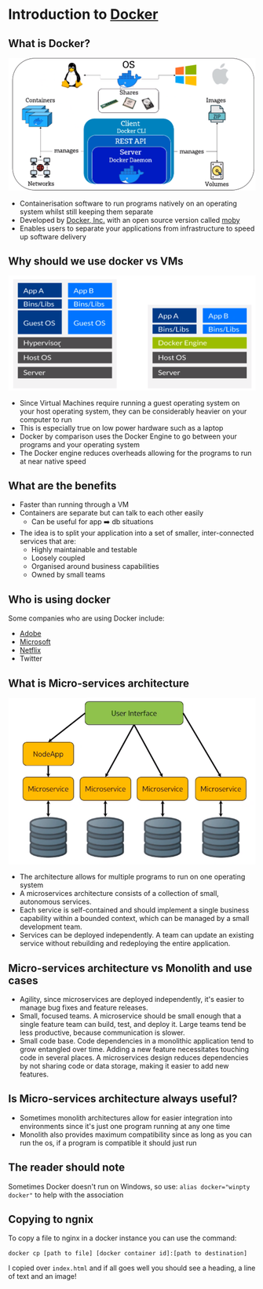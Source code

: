 # Introduction to [Docker](https://www.docker.com/)
## What is Docker?
![](images/Containers.png)
- Containerisation software to run programs natively on an operating system whilst still keeping them separate
- Developed by [Docker, Inc.](http://www.docker.com/company) with an open source version called [moby](https://mobyproject.org/)
- Enables users to separate your applications from infrastructure to speed up software delivery

## Why should we use docker vs VMs
![](images/BinsLibs.png)
- Since Virtual Machines require running a guest operating system on your host operating system, they can be considerably heavier on your computer to run
- This is especially true on low power hardware such as a laptop
- Docker by comparison uses the Docker Engine to go between your programs and your operating system
- The Docker engine reduces overheads allowing for the programs to run at near native speed

## What are the benefits
- Faster than running through a VM
- Containers are separate but can talk to each other easily
    - Can be useful for app ➡️ db situations
- The idea is to split your application into a set of smaller, inter-connected services that are:
    - Highly maintainable and testable
    - Loosely coupled
    - Organised around business capabilities
    - Owned by small teams

## Who is using docker
Some companies who are using Docker include:
- [Adobe](https://hub.docker.com/u/adobe)
- [Microsoft](https://hub.docker.com/u/microsoft)
- [Netflix](https://netflixtechblog.com/the-evolution-of-container-usage-at-netflix-3abfc096781b?source=social.tw )
- Twitter

## What is Micro-services architecture
![](images/microservices.png)
- The architecture allows for multiple programs to run on one operating system
- A microservices architecture consists of a collection of small, autonomous services.
- Each service is self-contained and should implement a single business capability within a bounded context, which can be managed by a small development team.
- Services can be deployed independently. A team can update an existing service without rebuilding and redeploying the entire application.

## Micro-services architecture vs Monolith and use cases 
- Agility, since microservices are deployed independently, it's easier to manage bug fixes and feature releases.
- Small, focused teams. A microservice should be small enough that a single feature team can build, test, and deploy it. Large teams tend be less productive, because communication is slower.
- Small code base. Code dependencies in a monolithic application tend to grow entangled over time. Adding a new feature necessitates touching code in several places. A microservices design reduces dependencies by not sharing code or data storage, making it easier to add new features.

## Is Micro-services architecture always useful?
- Sometimes monolith architectures allow for easier integration into environments since it's just one program running at any one time
- Monolith also provides maximum compatibility since as long as you can run the os, if a program is compatible it should just run

## The reader should note
Sometimes Docker doesn't run on Windows, so use: `alias docker="winpty docker"` to help with the association

## Copying to ngnix
To copy a file to nginx in a docker instance you can use the command:
```console
docker cp [path to file] [docker container id]:[path to destination]
```
I copied over `index.html` and if all goes well you should see a heading, a line of text and an image!